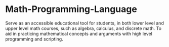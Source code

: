 # Math-Programming-Language
Serve as an accessible educational tool for students, in both lower level and upper level math courses, such as algebra, calculus, and discrete math. To aid in practicing mathematical concepts and arguments with high level programming and scripting. 
